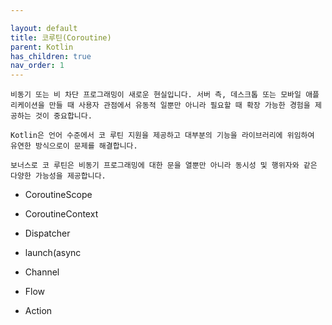 ```yaml
---

layout: default
title: 코루틴(Coroutine)
parent: Kotlin
has_children: true
nav_order: 1
---
```


```
비동기 또는 비 차단 프로그래밍이 새로운 현실입니다. 서버 측, 데스크톱 또는 모바일 애플리케이션을 만들 때 사용자 관점에서 유동적 일뿐만 아니라 필요할 때 확장 가능한 경험을 제공하는 것이 중요합니다.

Kotlin은 언어 수준에서 코 루틴 지원을 제공하고 대부분의 기능을 라이브러리에 위임하여 유연한 방식으로이 문제를 해결합니다.

보너스로 코 루틴은 비동기 프로그래밍에 대한 문을 열뿐만 아니라 동시성 및 행위자와 같은 다양한 가능성을 제공합니다.
```



- CoroutineScope
- CoroutineContext
- Dispatcher
- launch(async



- Channel
- Flow
- Action